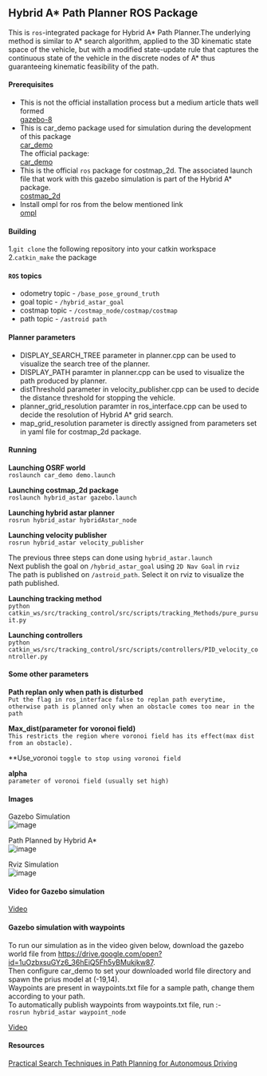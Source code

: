 ## Hybrid A* Path Planner ROS Package

This is `ros`-integrated package for Hybrid A* Path Planner.The underlying method is similar to A* search algorithm, applied to the 3D kinematic state space of the vehicle, but with a modified state-update rule that captures the continuous state of the vehicle in the discrete nodes of A* thus guaranteeing kinematic feasibility of the path.

#### Prerequisites
- This is not the official installation process but a medium article thats well formed<br/>
 [gazebo-8](https://medium.com/@abhiksingla10/setting-up-ros-kinetic-and-gazebo-8-or-9-70f2231af21a?fbclid=IwAR3pPyfB7X_1MiqBNpAEK2-7IqwZ3YtpzuMwxEa8AL5qKq4hSNiTnZbGrQs) <br/>
- This is car_demo package used for simulation during the development of this package<br/>
  [car_demo](https://drive.google.com/drive/folders/1t3Mamr8fq8slctGyB_iglyOQkyteMKBQ?usp=sharing)<br/>
  The official package:<br/>
  [car_demo](https://github.com/osrf/car_demo)<br/>
- This is the official `ros` package for costmap_2d. The associated launch file that work with this gazebo simulation is part of the Hybrid A* package. <br/>
  [costmap_2d](https://github.com/strawlab/navigation/tree/master/costmap_2d)<br/>
- Install ompl for ros from the below mentioned link  
  [ompl](https://ompl.kavrakilab.org/installation.html) <br/>

#### Building

1.`git clone` the following repository into your catkin workspace\
2.`catkin_make` the package

#### `ROS` topics

- odometry topic - `/base_pose_ground_truth`
- goal topic - `/hybrid_astar_goal`  
- costmap topic - `/costmap_node/costmap/costmap`
- path topic - `/astroid path`

#### Planner parameters

- DISPLAY_SEARCH_TREE parameter in planner.cpp can be used to visualize the search tree of the planner.
- DISPLAY_PATH paramter in planner.cpp can be used to visualize the path produced by planner.
- distThreshold parameter in velocity_publisher.cpp can be used to decide the distance threshold for stopping the vehicle.
- planner_grid_resolution paramter in ros_interface.cpp can be used to decide the resolution of Hybrid A* grid search.
- map_grid_resolution parameter is directly assigned from parameters set in yaml file for costmap_2d package.

#### Running

**Launching OSRF world**<br/>
`roslaunch car_demo demo.launch`

**Launching costmap_2d package**<br/>
`roslaunch hybrid_astar gazebo.launch`

**Launching hybrid astar planner**<br/>
`rosrun hybrid_astar hybridAstar_node`

**Launching velocity publisher**<br/> 
`rosrun hybrid_astar velocity_publisher`<br/>

The previous three steps can done using `hybrid_astar.launch`<br/>
Next publish the goal on `/hybrid_astar_goal` using `2D Nav Goal` in `rviz` <br/>
The path is published on `/astroid_path`. Select it on rviz to visualize the path published.<br/>

**Launching tracking method**<br/>
`python catkin_ws/src/tracking_control/src/scripts/tracking_Methods/pure_pursuit.py`

**Launching controllers**<br/>
`python catkin_ws/src/tracking_control/src/scripts/controllers/PID_velocity_controller.py`

#### Some other parameters

**Path replan only when path is disturbed**<br/>
`Put the flag in ros_interface false to replan path everytime, otherwise path is planned only when an obstacle comes too near in the path`

**Max_dist(parameter for voronoi field)**<br/>
`This restricts the region where voronoi field has its effect(max dist from an obstacle). `

**Use_voronoi
`toggle to stop using voronoi field `

**alpha**<br/> 
`parameter of voronoi field (usually set high)`<br/>

#### Images
Gazebo Simulation<br/>
![image](https://drive.google.com/uc?export=view&id=15-kqJRyS5_auLp9y4gNx95SUvupi-068)

Path Planned by Hybrid A*<br/>
![image](https://drive.google.com/uc?export=view&id=15JqaoWBB1ZlF8xwrw4Ds7CTJv9RFrCWB)

Rviz Simulation<br/>
![image](https://drive.google.com/uc?export=view&id=1Xs8r86dIlGmqcnmqkDH6teeXNFR0b4Bb)

#### Video for Gazebo simulation

[Video](https://www.youtube.com/watch?v=vPbcxREJunU)

#### Gazebo simulation with waypoints

To run our simulation as in the video given below, download the gazebo world file from https://drive.google.com/open?id=1uOzbxsuGYz6_36hEiQ5Fh5yBMukjkw87. <br/>
Then configure car_demo to set your downloaded world file directory and spawn the prius model at (-19,14).<br/> 
Waypoints are present in waypoints.txt file for a sample path, change them according to your path.<br/>
To automatically publish waypoints from waypoints.txt file, run :- <br/>
`rosrun hybrid_astar waypoint_node` <br/>

[Video](https://drive.google.com/open?id=1kgt7fUzq9Xiw5EEF6VgifQybaC_EXb2d) <br/>

#### Resources
[Practical Search Techniques in Path Planning for Autonomous Driving](https://ai.stanford.edu/~ddolgov/papers/dolgov_gpp_stair08.pdf)






